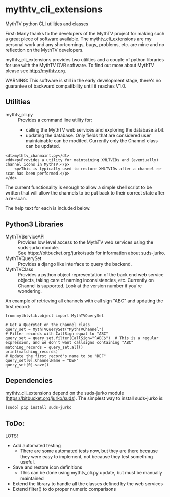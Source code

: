 # mythtv_cli_extensions
MythTV python CLI utilities and classes

First: Many thanks to the developers of the MythTV project for making such a great piece of software available.  The mythtv_cli_extensions are my personal work and any shortcomings, bugs, problems, etc. are mine and no reflection on the MythTV developers.

mythtv_cli_extensions provides two utilities and a couple of python libraries for use with the MythTV DVR software.  To find out more about MythTV please see http://mythtv.org.

WARNING: This software is still in the early development stage, there's no guarantee of backward compatibility until it reaches V1.0.

## Utilities

<dl>
    <dt>mythtv_cli.py</dt>
    <dd>Provides a command line utility for:
    <ul>
        <li>calling the MythTV web services and exploring the database a bit.</li>
        <li>updating the database.  Only fields that are considered user maintainable can be modifed.  Currently only the Channel class can be updated.
    </dd>

    <dt>mythtv_chanmaint.py</dt>
    <dd><p>Provides a utility for maintaining XMLTVIDs and (eventually) channel icons in MythTV.</p>
        <p>This is typically used to restore XMLTVIDs after a channel re-scan has been performed.</p>
    </dd>
</dl>

The current functionality is enough to allow a simple shell script to be written that will allow the channels to be put back to their correct state after a re-scan.

The help text for each is included below.

## Python3 Libraries

<dl>
    <dt>MythTVServiceAPI</dt>
    <dd>Provides low level access to the MythTV web services using the suds-jurko module.<br/>
        See https://bitbucket.org/jurko/suds for information about suds-jurko.</dd>
    <dt>MythTVQuerySet</dt>
    <dd>Provides a django like interface to query the backend.</dd>
    <dt>MythTVClass</dt>
    <dd>Provides a python object representation of the back end web service objects, taking care of naming inconsistencies, etc.  Currently on Channel is supported.  Look at the version number if you're wondering.</dd>
</dl>

An example of retrieving all channels with call sign "ABC" and updating the first record:

```
from mythtvlib.object import MythTVQuerySet

# Get a QuerySet on the Channel class
query_set = MythTVQuerySet("MythTVChannel")
# Filter records with CallSign equal to "ABC"
query_set = query_set.filter(CallSign="^ABC$")  # This is a regular expression, and we don't want callsigns containing "ABC"
matching_records = query_set.all()
print(matching_records)
# Update the first record's name to be "DEF"
query_set[0].ChannelName = "DEF"
query_set[0].save()
```


## Dependencies

mythtv_cli_extensions depend on the suds-jurko module (https://bitbucket.org/jurko/suds).  The simplest way to install suds-jurko is:

    [sudo] pip install suds-jurko


## ToDo:

LOTS!

* Add automated testing
  * There are some automated tests now, but they are there because they were easy to implement, not because they test something useful.
* Save and restore icon definitions
  * This can be done using mythtv_cli.py update, but must be manually maintained
* Extend the library to handle all the classes defined by the web services
* Extend filter() to do proper numeric comparisons



